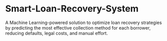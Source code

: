 # Smart-Loan-Recovery-System
A Machine Learning-powered solution to optimize loan recovery strategies by predicting the most effective collection method for each borrower, reducing defaults, legal costs, and manual effort.
